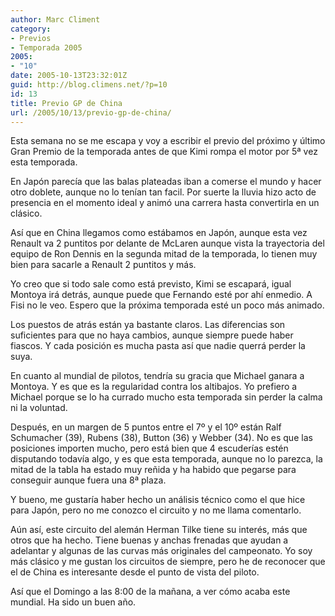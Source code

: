 ```yaml
---
author: Marc Climent
category:
- Previos
- Temporada 2005
2005:
- "10"
date: 2005-10-13T23:32:01Z
guid: http://blog.climens.net/?p=10
id: 13
title: Previo GP de China
url: /2005/10/13/previo-gp-de-china/
---
```


Esta semana no se me escapa y voy a escribir el previo del próximo y último Gran Premio de la temporada antes de que Kimi rompa el motor por 5ª vez esta temporada.
  
En Japón parecía que las balas plateadas iban a comerse el mundo y hacer otro doblete, aunque no lo tenían tan facil. Por suerte la lluvia hizo acto de presencia en el momento ideal y animó una carrera hasta convertirla en un clásico.
  
Así que en China llegamos como estábamos en Japón, aunque esta vez Renault va 2 puntitos por delante de McLaren aunque vista la trayectoria del equipo de Ron Dennis en la segunda mitad de la temporada, lo tienen muy bien para sacarle a Renault 2 puntitos y más.
  
Yo creo que si todo sale como está previsto, Kimi se escapará, igual Montoya irá detrás, aunque puede que Fernando esté por ahí enmedio. A Fisi no le veo. Espero que la próxima temporada esté un poco más animado.
  
Los puestos de atrás están ya bastante claros. Las diferencias son suficientes para que no haya cambios, aunque siempre puede haber fiascos. Y cada posición es mucha pasta así que nadie querrá perder la suya.
  
En cuanto al mundial de pilotos, tendría su gracia que Michael ganara a Montoya. Y es que es la regularidad contra los altibajos. Yo prefiero a Michael porque se lo ha currado mucho esta temporada sin perder la calma ni la voluntad.
  
Después, en un margen de 5 puntos entre el 7º y el 10º están Ralf Schumacher (39), Rubens (38), Button (36) y Webber (34). No es que las posiciones importen mucho, pero está bien que 4 escuderías estén disputando todavía algo, y es que esta temporada, aunque no lo parezca, la mitad de la tabla ha estado muy reñida y ha habido que pegarse para conseguir aunque fuera una 8ª plaza.

<!--more-->


  
Y bueno, me gustaría haber hecho un análisis técnico como el que hice para Japón, pero no me conozco el circuito y no me llama comentarlo.
  
Aún así, este circuito del alemán Herman Tilke tiene su interés, más que otros que ha hecho. Tiene buenas y anchas frenadas que ayudan a adelantar y algunas de las curvas más originales del campeonato. Yo soy más clásico y me gustan los circuitos de siempre, pero he de reconocer que el de China es interesante desde el punto de vista del piloto.

Así que el Domingo a las 8:00 de la mañana, a ver cómo acaba este mundial. Ha sido un buen año.